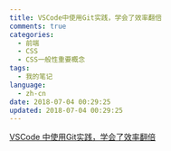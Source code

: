 ```yaml
---
title: VSCode中使用Git实践，学会了效率翻倍
comments: true
categories:
  - 前端
  - CSS
  - CSS一般性重要概念
tags:
  - 我的笔记
language:
  - zh-cn
date: 2018-07-04 00:29:25
updated: 2018-07-04 00:29:25
---
```


[VSCode 中使用Git实践，学会了效率翻倍](https://juejin.im/post/5b00474951882542ba08087a)